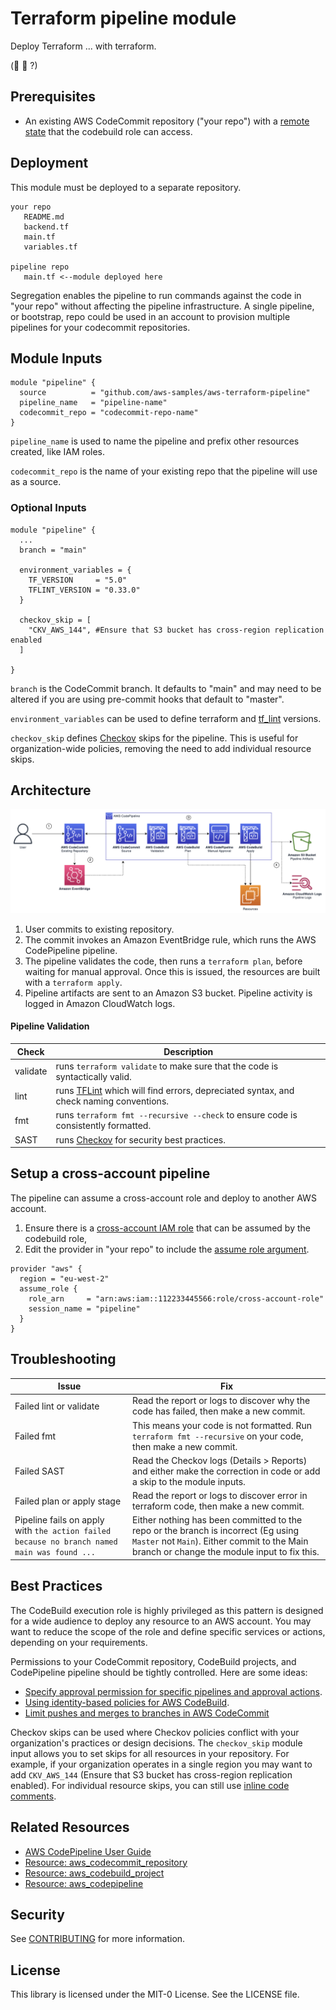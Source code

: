 # Terraform pipeline module
 
Deploy Terraform ... with terraform. 

(🐓 🥚 ?)

## Prerequisites
- An existing AWS CodeCommit repository ("your repo") with a [remote state](https://developer.hashicorp.com/terraform/language/state/remote) that the codebuild role can access. 

## Deployment

This module must be deployed to a separate repository.


```
your repo
   README.md
   backend.tf 
   main.tf
   variables.tf    

pipeline repo 
   main.tf <--module deployed here
```

Segregation enables the pipeline to run commands against the code in "your repo" without affecting the pipeline infrastructure. A single pipeline, or bootstrap, repo could be used in an account to provision multiple pipelines for your codecommit repositories. 


## Module Inputs

```hcl
module "pipeline" {
  source          = "github.com/aws-samples/aws-terraform-pipeline"
  pipeline_name   = "pipeline-name"
  codecommit_repo = "codecommit-repo-name"
}
```
`pipeline_name` is used to name the pipeline and prefix other resources created, like IAM roles. 

`codecommit_repo` is the name of your existing repo that the pipeline will use as a source. 

### Optional Inputs

```hcl
module "pipeline" {
  ...
  branch = "main"

  environment_variables = {
    TF_VERSION     = "5.0"
    TFLINT_VERSION = "0.33.0"
  }

  checkov_skip = [
    "CKV_AWS_144", #Ensure that S3 bucket has cross-region replication enabled
  ]

}
```
`branch` is the CodeCommit branch. It defaults to "main" and may need to be altered if you are using pre-commit hooks that default to "master". 

`environment_variables` can be used to define terraform and [tf_lint](https://github.com/terraform-linters/tflint) versions. 

`checkov_skip` defines [Checkov](https://www.checkov.io/) skips for the pipeline. This is useful for organization-wide policies, removing the need to add individual resource skips. 



## Architecture

![image info](./img/architecture.png)

1. User commits to existing repository. 
2. The commit invokes an Amazon EventBridge rule, which runs the AWS CodePipeline pipeline.
3. The pipeline validates the code, then runs a `terraform plan`, before waiting for manual approval. Once this is issued, the resources are built with a `terraform apply`. 
4. Pipeline artifacts are sent to an Amazon S3 bucket. Pipeline activity is logged in Amazon CloudWatch logs. 

#### Pipeline Validation

| Check | Description |
|---|---|
| validate | runs `terraform validate` to make sure that the code is syntactically valid. |
| lint | runs [TFLint](https://github.com/terraform-linters/tflint) which will find errors, depreciated syntax, and check naming conventions. |
| fmt | runs `terraform fmt --recursive --check` to ensure code is consistently formatted. |
| SAST | runs [Checkov](https://www.checkov.io/) for security best practices. |


## Setup a cross-account pipeline
The pipeline can assume a cross-account role and deploy to another AWS account.

1. Ensure there is a [cross-account IAM role](https://docs.aws.amazon.com/IAM/latest/UserGuide/tutorial_cross-account-with-roles.html) that can be assumed by the codebuild role, 
2. Edit the provider in "your repo" to include the [assume role argument](https://developer.hashicorp.com/terraform/tutorials/aws/aws-assumerole).

```hcl
provider "aws" {
  region = "eu-west-2"
  assume_role {
    role_arn     = "arn:aws:iam::112233445566:role/cross-account-role"
    session_name = "pipeline"
  }
}
```

## Troubleshooting

| Issue | Fix |
|---|---|
| Failed lint or validate | Read the report or logs to discover why the code has failed, then make a new commit. |
| Failed fmt | This means your code is not formatted. Run `terraform fmt --recursive` on your code, then make a new commit. |
| Failed SAST | Read the Checkov logs (Details > Reports) and either make the correction in code or add a skip to the module inputs. |
| Failed plan or apply stage | Read the report or logs to discover error in terraform code, then make a new commit. |
| Pipeline fails on apply with `the action failed because no branch named main was found ...` | Either nothing has been committed to the repo or the branch is incorrect (Eg using `Master` not `Main`). Either commit to the Main branch or change the module input to fix this. |

## Best Practices

The CodeBuild execution role is highly privileged as this pattern is designed for a wide audience to deploy any resource to an AWS account. You may want to reduce the scope of the role and define specific services or actions, depending on your requirements.

Permissions to your CodeCommit repository, CodeBuild projects, and CodePipeline pipeline should be tightly controlled. Here are some ideas:
- [Specify approval permission for specific pipelines and approval actions](https://docs.aws.amazon.com/codepipeline/latest/userguide/approvals-iam-permissions.html#approvals-iam-permissions-limited).
- [Using identity-based policies for AWS CodeBuild](https://docs.aws.amazon.com/codebuild/latest/userguide/auth-and-access-control-iam-identity-based-access-control.html). 
- [Limit pushes and merges to branches in AWS CodeCommit](https://docs.aws.amazon.com/codecommit/latest/userguide/how-to-conditional-branch.html)

Checkov skips can be used where Checkov policies conflict with your organization's practices or design decisions. The `checkov_skip` module input allows you to set skips for all resources in your repository. For example, if your organization operates in a single region you may want to add `CKV_AWS_144` (Ensure that S3 bucket has cross-region replication enabled). For individual resource skips, you can still use [inline code comments](https://www.checkov.io/2.Basics/Suppressing%20and%20Skipping%20Policies.html).

## Related Resources

- [AWS CodePipeline User Guide](https://docs.aws.amazon.com/codepipeline/latest/userguide/welcome.html)
- [Resource: aws_codecommit_repository](https://registry.terraform.io/providers/hashicorp/aws/latest/docs/resources/codecommit_repository)
- [Resource: aws_codebuild_project](https://registry.terraform.io/providers/hashicorp/aws/latest/docs/resources/codebuild_project)
- [Resource: aws_codepipeline](https://registry.terraform.io/providers/hashicorp/aws/latest/docs/resources/codepipeline)


## Security

See [CONTRIBUTING](CONTRIBUTING.md#security-issue-notifications) for more information.

## License

This library is licensed under the MIT-0 License. See the LICENSE file.
